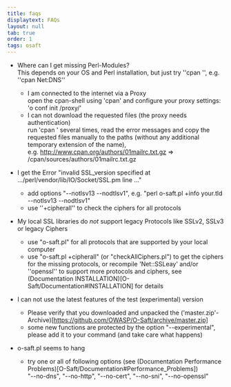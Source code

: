 ```yaml
---
title: faqs
displaytext: FAQs
layout: null
tab: true
order: 1
tags: osaft
---
```


* Where can I get missing Perl-Modules?<br>This depends on your OS and Perl installation, but just try ''cpan <Module-Name>'', e.g. ''cpan Net:DNS''
  * I am connected to the internet via a Proxy<br>open the cpan-shell using 'cpan' and configure your proxy settings: 'o conf init /proxy/' 
  * I can not download the requested files (the proxy needs authentication)<br>run 'cpan <Module-Name>' several times, read the error messages and copy the requested files manually to the paths (without any additional temporary extension of the name),<br>e.g. <nowiki>http://www.cpan.org/authors/01mailrc.txt.gz</nowiki> => <Your Program Path>/cpan/sources/authors/01mailrc.txt.gz

* I get the Error "invalid SSL_version specified at .../perl/vendor/lib/IO/Socket/SSL.pm line ..."
  * add options "--notlsv13 --nodtlsv1", e.g. "perl o-saft.pl +info your.tld --notlsv13 --nodtlsv1"
  * use ''+cipherall'' to check the ciphers for all protocols

* My local SSL libraries do *not* support legacy Protocols like SSLv2, SSLv3 or legacy Ciphers
  * use "o-saft.pl" for all protocols that are supported by your local computer
  * use "o-saft.pl +cipherall" (or "checkAllCiphers.pl") to get the ciphers for the missing protocols, or recompile 'Net::SSLeay' and/or ''openssl'' to support more protocols and ciphers, see (Documentation INSTALLATION)[O-Saft/Documentation#INSTALLATION] for details

* I can not use the latest features of the test (experimental) version
  * Please verify that you downloaded and unpacked the ('master.zip'-Archive)[https://github.com/OWASP/O-Saft/archive/master.zip]
  * some new functions are protected by the option "--experimental", please add it to your command (and take care what happens)

* o-saft.pl seems to hang
  * try one or all of following options (see (Documentation Performance Problems)[O-Saft/Documentation#Performance_Problems])<br>"--no-dns", "--no-http", "--no-cert", "--no-sni", "--no-openssl"
